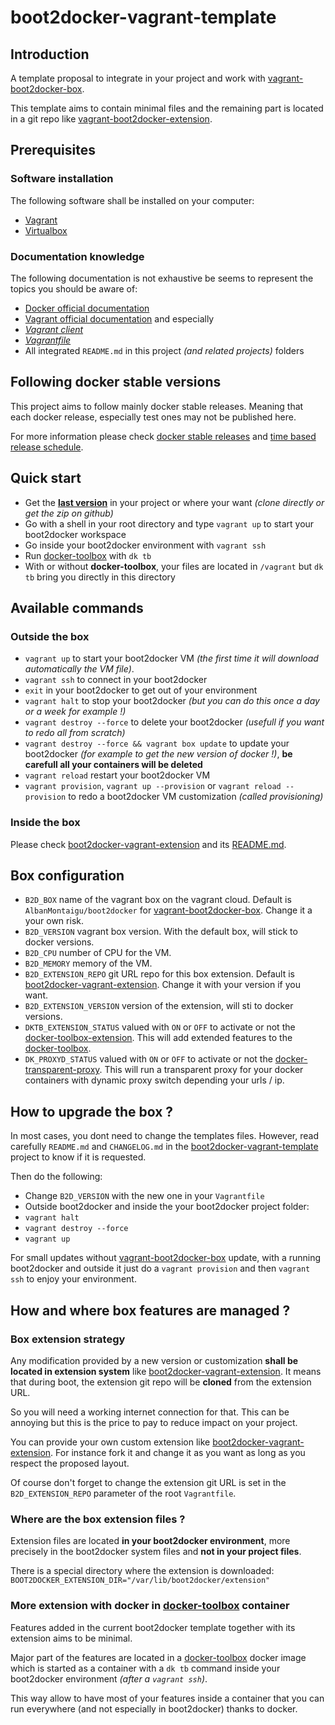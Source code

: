 # boot2docker-vagrant-template

## Introduction

A template proposal to integrate in your project and work with [vagrant-boot2docker-box](https://github.com/AlbanMontaigu/boot2docker-vagrant-box).

This template aims to contain minimal files and the remaining part is located in a git repo like [vagrant-boot2docker-extension](https://github.com/AlbanMontaigu/boot2docker-vagrant-extension).

## Prerequisites

### Software installation

The following software shall be installed on your computer:
- [Vagrant](https://www.vagrantup.com/downloads.html)
- [Virtualbox](https://www.virtualbox.org/wiki/Downloads)

### Documentation knowledge

The following documentation is not exhaustive be seems to represent the topics you should be aware of:
- [Docker official documentation](https://docs.docker.com/)
- [Vagrant official documentation](https://www.vagrantup.com/docs) and especially
 - *[Vagrant client](https://www.vagrantup.com/docs/cli/)*
 - *[Vagrantfile](https://www.vagrantup.com/docs/vagrantfile/)*
- All integrated ```README.md``` in this project *(and related projects)* folders

## Following docker stable versions

This project aims to follow mainly docker stable releases. Meaning that each docker release, especially test ones may not be published here.

For more information please check [docker stable releases](https://download.docker.com/linux/static/stable/x86_64/) and [time based release schedule](https://docs.docker.com/engine/installation/#time-based-release-schedule).

## Quick start

- Get the **[last version](https://github.com/AlbanMontaigu/boot2docker-vagrant-template/releases)** in your project or where your want *(clone directly or get the zip on github)*
- Go with a shell in your root directory and type ```vagrant up``` to start your boot2docker workspace
- Go inside your boot2docker environment with ```vagrant ssh```
- Run [docker-toolbox](https://github.com/AlbanMontaigu/docker-toolbox) with ```dk tb```
- With or without **docker-toolbox**, your files are located in ```/vagrant``` but ```dk tb``` bring you directly in this directory

## Available commands

### Outside the box

- ```vagrant up``` to start your boot2docker VM *(the first time it will download automatically the VM file)*.
- ```vagrant ssh``` to connect in your boot2docker
- ```exit``` in your boot2docker to get out of your environment
- ```vagrant halt``` to stop your boot2docker *(but you can do this once a day or a week for example !)*
- ```vagrant destroy --force``` to delete your boot2docker *(usefull if you want to redo all from scratch)*
- ```vagrant destroy --force && vagrant box update``` to update your boot2docker *(for example to get the new version of docker !)*, **be carefull all your containers will be deleted**
- ```vagrant reload``` restart your boot2docker VM
- ```vagrant provision```, ```vagrant up --provision``` or ```vagrant reload --provision``` to redo a boot2docker VM customization *(called provisioning)*

### Inside the box

Please check [boot2docker-vagrant-extension](https://github.com/AlbanMontaigu/boot2docker-vagrant-extension) and its [README.md](https://github.com/AlbanMontaigu/boot2docker-vagrant-extension/blob/latest/README.md).

## Box configuration

- ```B2D_BOX``` name of the vagrant box on the vagrant cloud. Default is ```AlbanMontaigu/boot2docker``` for [vagrant-boot2docker-box](https://github.com/AlbanMontaigu/boot2docker-vagrant-box). Change it a your own risk.
- ```B2D_VERSION``` vagrant box version. With the default box, will stick to docker versions.
- ```B2D_CPU``` number of CPU for the VM.
- ```B2D_MEMORY``` memory of the VM.
- ```B2D_EXTENSION_REPO``` git URL repo for this box extension. Default is [boot2docker-vagrant-extension](https://github.com/AlbanMontaigu/boot2docker-vagrant-extension). Change it with your version if you want.
- ```B2D_EXTENSION_VERSION``` version of the extension, will sti to docker versions.
- ```DKTB_EXTENSION_STATUS``` valued with ```ON``` or ```OFF``` to activate or not the [docker-toolbox-extension](https://github.com/AlbanMontaigu/docker-toolbox-extension). This will add extended features to the [docker-toolbox](https://github.com/AlbanMontaigu/docker-toolbox).
- ```DK_PROXYD_STATUS``` valued with ```ON``` or ```OFF``` to activate or not the [docker-transparent-proxy](https://github.com/AlbanMontaigu/docker-transparent-proxy). This will run a transparent proxy for your docker containers with dynamic proxy switch depending your urls / ip.

## How to upgrade the box ?

In most cases, you dont need to change the templates files. However, read carefully ```README.md``` and ```CHANGELOG.md``` in the [boot2docker-vagrant-template](https://github.com/AlbanMontaigu/boot2docker-vagrant-template) project to know if it is requested.

Then do the following:
- Change ```B2D_VERSION``` with the new one in your ```Vagrantfile```
- Outside boot2docker and inside the your boot2docker project folder:
 -  ```vagrant halt```
 -  ```vagrant destroy --force```
 -  ```vagrant up```

For small updates without [vagrant-boot2docker-box](https://github.com/AlbanMontaigu/boot2docker-vagrant-box) update, with a running boot2docker and outside it just do a ```vagrant provision``` and then ```vagrant ssh``` to enjoy your environment.

## How and where box features are managed ?

### Box extension strategy

Any modification provided by a new version or customization **shall be located in extension system** like [boot2docker-vagrant-extension](https://github.com/AlbanMontaigu/boot2docker-vagrant-extension). It means that during boot, the extension git repo will be **cloned** from the extension URL.

So you will need a working internet connection for that. This can be annoying but this is the price to pay to reduce impact on your project.

You can provide your own custom extension like [boot2docker-vagrant-extension](https://github.com/AlbanMontaigu/boot2docker-vagrant-extension). For instance fork it and change it as you want as long as you respect the proposed layout.

Of course don't forget to change the extension git URL is set in the ```B2D_EXTENSION_REPO``` parameter of the root ```Vagrantfile```.

### Where are the box extension files ?

Extension files are located **in your boot2docker environment**, more precisely in the boot2docker system files and **not in your project files**.

There is a special directory where the extension is downloaded: ```BOOT2DOCKER_EXTENSION_DIR="/var/lib/boot2docker/extension"```

### More extension with docker in [docker-toolbox](https://github.com/AlbanMontaigu/docker-toolbox) container

Features added in the current boot2docker template together with its extension aims to be minimal.

Major part of the features are located in a [docker-toolbox](https://github.com/AlbanMontaigu/docker-toolbox) docker image which is started as a container with a ```dk tb``` command inside your boot2docker environment *(after a ```vagrant ssh```)*.

This way allow to have most of your features inside a container that you can run everywhere (and not especially in boot2docker) thanks to docker.
